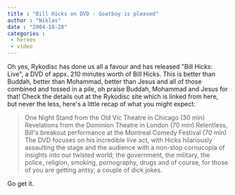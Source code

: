 ```yaml
---
title : "Bill Hicks on DVD - Goatboy is pleased"
author : "Niklas"
date : "2004-10-28"
categories : 
 - heroes
 - video
---
```


Oh yes, Rykodisc has done us all a favour and has released "Bill Hicks: Live", a DVD of appx. 210 minutes worth of Bill Hicks. This is better than Buddah, better than Mohammad, better than Jesus and all of those combined and tossed in a pile, oh praise Buddah, Mohammad and Jesus for that! Check the details out at the Rykodisc site which is linked from here, but never the less, here's a little recap of what you might expect:

> One Night Stand from the Old Vic Theatre in Chicago (30 min) Revelations from the Dominion Theatre in London (70 min) Relentless, Bill's breakout performance at the Montreal Comedy Festival (70 min) The DVD focuses on his incredible live act, with Hicks hilariously assaulting the stage and the audience with a non-stop cornucopia of insights into our twisted world; the government, the military, the police, religion, smoking, pornography, drugs and of course, for those of you are getting antsy, a couple of dick jokes.

Go get it.
